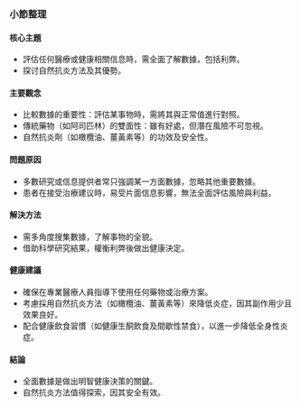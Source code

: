 ### 小節整理

#### 核心主題
- 評估任何醫療或健康相關信息時，需全面了解數據，包括利弊。
- 探讨自然抗炎方法及其優勢。

#### 主要觀念
- 比較數據的重要性：評估某事物時，需將其與正常值進行對照。
- 傳統藥物（如阿司匹林）的雙面性：雖有好處，但潛在風險不可忽視。
- 自然抗炎劑（如橄欖油、薑黃素等）的功效及安全性。

#### 問題原因
- 多數研究或信息提供者常只強調某一方面數據，忽略其他重要數據。
- 患者在接受治療建议時，易受片面信息影響，無法全面評估風險與利益。

#### 解決方法
- 需多角度搜集數據，了解事物的全貌。
- 借助科學研究結果，權衡利弊後做出健康決定。

#### 健康建議
- 確保在專業醫療人員指導下使用任何藥物或治療方案。
- 考慮採用自然抗炎方法（如橄欖油、薑黃素等）來降低炎症，因其副作用少且效果良好。
- 配合健康飲食習慣（如健康生酮飲食及間歇性禁食），以進一步降低全身性炎症。

#### 結論
- 全面數據是做出明智健康決策的關鍵。
- 自然抗炎方法值得探索，因其安全有效。